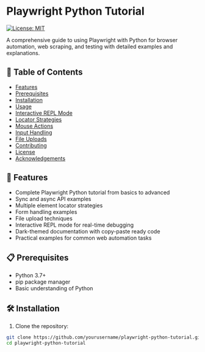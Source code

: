 # Playwright Python Tutorial

[![License: MIT](https://img.shields.io/badge/License-MIT-yellow.svg)](https://opensource.org/licenses/MIT)

A comprehensive guide to using Playwright with Python for browser automation, web scraping, and testing with detailed examples and explanations.

## 📌 Table of Contents

- [Features](#-features)
- [Prerequisites](#-prerequisites)
- [Installation](#-installation)
- [Usage](#-usage)
- [Interactive REPL Mode](#-interactive-repl-mode)
- [Locator Strategies](#-locator-strategies)
- [Mouse Actions](#-mouse-actions)
- [Input Handling](#-input-handling)
- [File Uploads](#-file-uploads)
- [Contributing](#-contributing)
- [License](#-license)
- [Acknowledgements](#-acknowledgements)

## 🌟 Features

- Complete Playwright Python tutorial from basics to advanced
- Sync and async API examples
- Multiple element locator strategies
- Form handling examples
- File upload techniques
- Interactive REPL mode for real-time debugging
- Dark-themed documentation with copy-paste ready code
- Practical examples for common web automation tasks

## 📋 Prerequisites

- Python 3.7+
- pip package manager
- Basic understanding of Python

## 🛠 Installation

1. Clone the repository:
```bash
git clone https://github.com/yourusername/playwright-python-tutorial.git
cd playwright-python-tutorial
